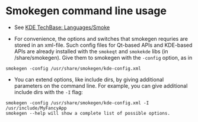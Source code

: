 # Smokegen command line usage

- See [KDE TechBase: Languages/Smoke](https://techbase.kde.org/Languages/Smoke)

- For convenience, the options and switches that smokegen requries are
  stored in an xml-file. Such config files for Qt-based APIs and
  KDE-based APIs are already installed with the `smokeqt` and `smokekde`
  libs (in <prefix>/share/smokegen). Give them to smokegen with the
  `-config` option, as in
```
smokegen -config /usr/share/smokegen/kde-config.xml

```
- You can extend options, like include dirs, by giving additional
  parameters on the command line. For example, you can give additional
  include dirs with the `-I` flag:

```
smokegen -config /usr/share/smokegen/kde-config.xml -I /usr/include/MyFancyApp
smokegen --help will show a complete list of possible options.
```

